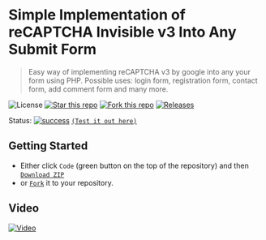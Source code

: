 # Simple Implementation of reCAPTCHA Invisible v3 Into Any Submit Form
> Easy way of implementing reCAPTCHA v3 by google into any your form using PHP. Possible uses: login form, registration form, contact form, add comment form and many more.

![License](https://img.shields.io/npm/l/css-star-rating.svg) 
[![Star this repo](https://badgen.net/github/stars/blank-yt/Simple-Implementation-of-reCAPTCHA-Invisible-v3-Into-Any-Submit-Form)](https://github.com/blank-yt/Simple-Implementation-of-reCAPTCHA-Invisible-v3-Into-Any-Submit-Form/stargazers/)
[![Fork this repo](https://badgen.net/github/forks/blank-yt/Simple-Implementation-of-reCAPTCHA-Invisible-v3-Into-Any-Submit-Form)](https://github.com/blank-yt/Simple-Implementation-of-reCAPTCHA-Invisible-v3-Into-Any-Submit-Form/fork/)
[![Releases](https://img.shields.io/github/downloads/blank-yt/Simple-Implementation-of-reCAPTCHA-Invisible-v3-Into-Any-Submit-Form/total.svg)](https://github.com/blank-yt/Simple-Implementation-of-reCAPTCHA-Invisible-v3-Into-Any-Submit-Form/archive/refs/tags/Release.zip)

Status: [![success](https://user-images.githubusercontent.com/100468888/208658036-514215da-7838-44a9-8468-3a37e7e73b13.png)](https://playcs.eu/blank/70b29c4920daf4e51e8175179027e668/v3/) [`(Test it out here)`](https://playcs.eu/blank/70b29c4920daf4e51e8175179027e668/v3/)

## Getting Started
- Either click `Code` (green button on the top of the repository) and then [`Download ZIP`](https://github.com/blank-yt/Simple-Implementation-of-reCAPTCHA-Invisible-v3-Into-Any-Submit-Form/archive/refs/tags/Release.zip)
- or [`Fork`](https://github.com/blank-yt/Simple-Implementation-of-reCAPTCHA-Invisible-v3-Into-Any-Submit-Form/fork) it to your repository.

## Video
[![Video](https://img.youtube.com/vi/5W3dzlxgy3o/0.jpg)](https://www.youtube.com/watch?v=5W3dzlxgy3o)
